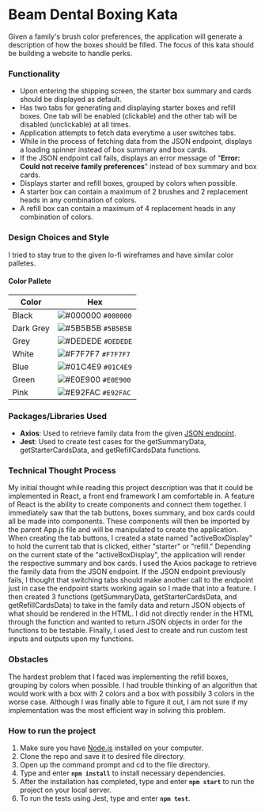 # Beam Dental Boxing Kata

Given a family's brush color preferences, the application will generate a description of how the boxes should be filled. The focus of this kata should be building a website to handle perks.

### Functionality
* Upon entering the shipping screen, the starter box summary and cards should be displayed as default.
* Has two tabs for generating and displaying starter boxes and refill boxes. One tab will be enabled (clickable) and the other tab will be disabled (unclickable) at all times.
* Application attempts to fetch data everytime a user switches tabs.
* While in the process of fetching data from the JSON endpoint, displays a loading spinner instead of box summary and box cards.
* If the JSON endpoint call fails, displays an error message of "**Error:  Could not receive family preferences**" instead of box summary and box cards.
* Displays starter and refill boxes, grouped by colors when possible.
* A starter box can contain a maximum of 2 brushes and 2 replacement heads in any combination of colors.
* A refill box can contain a maximum of 4 replacement heads in any combination of colors.


### Design Choices and Style
I tried to stay true to the given lo-fi wireframes and have similar color palletes. 

#### Color Pallete

| Color          | Hex                                                                |
| -------------- | ------------------------------------------------------------------ |
| Black          | ![#000000](https://via.placeholder.com/10/000000?text=+) `#000000` |
| Dark Grey      | ![#5B5B5B](https://via.placeholder.com/10/5B5B5B?text=+) `#5B5B5B` |
| Grey           | ![#DEDEDE](https://via.placeholder.com/10/DEDEDE?text=+) `#DEDEDE` |
| White          | ![#F7F7F7](https://via.placeholder.com/10/F7F7F7?text=+) `#F7F7F7` |
| Blue           | ![#01C4E9](https://via.placeholder.com/10/01C4E9?text=+) `#01C4E9` |
| Green          | ![#E0E900](https://via.placeholder.com/10/E0E900?text=+) `#E0E900` |
| Pink           | ![#E92FAC](https://via.placeholder.com/10/E92FAC?text=+) `#E92FAC` |


### Packages/Libraries Used
* **Axios**: Used to retrieve family data from the given [JSON endpoint](https://beamtech.github.io/boxing-kata-js/perks.json).
* **Jest**: Used to create test cases for the getSummaryData, getStarterCardsData, and getRefillCardsData functions.

### Technical Thought Process
My initial thought while reading this project description was that it could be implemented in React, a front end framework I am comfortable in. A feature of React is the ability to create components and connect them together. I immediately saw that the tab buttons, boxes summary, and box cards could all be made into components. These components will then be imported by the parent App.js file and will be manipulated to create the application. When creating the tab buttons, I created a state named "activeBoxDisplay" to hold the current tab that is clicked, either "starter" or "refill." Depending on the current state of the "activeBoxDisplay", the application will render the respective summary and box cards. I used the Axios package to retrieve the family data from the JSON endpoint. If the JSON endpoint previously fails, I thought that switching tabs should make another call to the endpoint just in case the endpoint starts working again so I made that into a feature. I then created 3 functions (getSummaryData, getStarterCardsData, and getRefillCardsData) to take in the family data and return JSON objects of what should be rendered in the HTML. I did not directly render in the HTML through the function and wanted to return JSON objects in order for the functions to be testable. Finally, I used Jest to create and run custom test inputs and outputs upon my functions.

### Obstacles
The hardest problem that I faced was implementing the refill boxes, grouping by colors when possible. I had trouble thinking of an algorithm that would work with a box with 2  colors and a box with possibily 3 colors in the worse case. Although I was finally able to figure it out, I am not sure if my implementation was the most efficient way in solving this problem. 

### How to run the project
1. Make sure you have [Node.js](https://nodejs.org/en/) installed on your computer.
2. Clone the repo and save it to desired file directory.
3. Open up the command prompt and cd to the file directory.
4. Type and enter **`npm install`** to install necessary dependencies.
5. After the installation has completed, type and enter **`npm start`** to run the project on your local server.
6. To run the tests using Jest, type and enter **`npm test`**.


